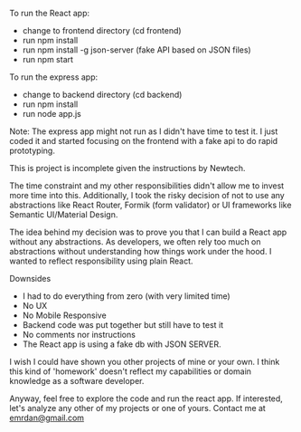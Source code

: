 To run the React app:

  - change to frontend directory (cd frontend)
  - run npm install
  - run npm install -g json-server (fake API based on JSON files)
  - run npm start
  
To run the express app:

  - change to backend directory (cd backend)
  - run npm install
  - run node app.js 
  
Note: The express app might not run as I didn't have time to test it. I just coded it and started focusing on the frontend with a fake api to do rapid prototyping.


This is project is incomplete given the instructions by Newtech.

The time constraint and my other responsibilities didn't allow me to invest more time into this. Additionally, I took the risky decision of not to use any abstractions like React Router, Formik (form validator) or UI frameworks like Semantic UI/Material Design.

The idea behind my decision was to prove you that I can build a React app without any abstractions. As developers, we often rely too much on abstractions without understanding how things work under the hood. I wanted to reflect responsibility using plain React.

Downsides

  - I had to do everything from zero (with very limited time)
  - No UX
  - No Mobile Responsive
  - Backend code was put together but still have to test it
  - No comments nor instructions
  - The React app is using a fake db with JSON SERVER.
  
I wish I could have shown you other projects of mine or your own. I think this kind of 'homework' doesn't reflect my capabilities or domain knowledge as a software developer.

Anyway, feel free to explore the code and run the react app. If interested, let's analyze any other of my projects or one of yours. Contact me at emrdan@gmail.com

